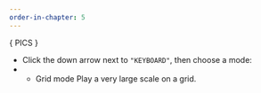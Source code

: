 ```yaml
---
order-in-chapter: 5
---
```


{ PICS }

- Click the down arrow next to `"KEYBOARD"`, then choose a mode:
- - Grid mode
    Play a very large scale on a grid.
